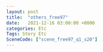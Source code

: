 ```yaml
---
layout: post
title:  "others_free97"
date:   2021-12-16 03:00:00 +0000
categories: Etc
Tags: Story Etc
SceneCode: ["scene_free97_q1_s20"]
---
```

